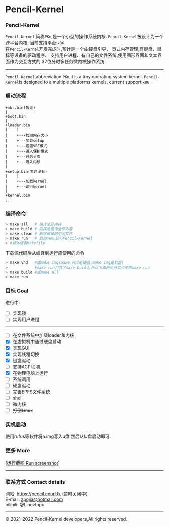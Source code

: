 Pencil-Kernel
=
### Pencil-Kernel
`Pencil-Kernel`,简称`PKn`,是一个小型的操作系统内核.
`Pencil-Kernel`被设计为一个跨平台内核,
当前支持平台:`x86` <br />
在`Pencil-Kernel`开发完成时,预计是一个由硬盘引导、
页式内存管理,有键盘、鼠标等设备的驱动程序、
支持用户进程、有自己的文件系统,使用图形界面和文本界面作为交互方式的
32位分时多任务微内核操作系统.

***
`Pencil-Kernel`,abbreviation `PKn`,it is a tiny operating system kernel.
`Pencil-Kernel`is designed to a multiple platforms kernels,
current support:`x86` <br />

### 启动流程
```
+mbr.bin(暂无)
|
+boot.bin
|
+loader.bin
|    |
|    +---检测内存大小
|    +---加载setup
|    +---设置VBE模式
|    +---进入保护模式
|    +---开启分页
|    +---进入内核
|
+setup.bin(暂时没有)
|    |
|    +---加载kernel
|    +---运行kernel
|
+kernel.bin
...

```
### 编译命令
```bash
> make all   # 编译全部内容
> make build # 同样是编译全部内容
> make clean # 删除编译的中间文件
> make run   # 启动qemu运行Pencil-Kernel
> #具体请看Makefile
```
下载源代码后从编译到运行应使用的命令
```bash
> make vhd   #或make img(make vhd是硬盘,make img是软盘)
>            #make run包含了make build,所以下面两步可以只使用make run
> make build #或make all
> make run
```

### 目标 Goal
进行中:<br />
- [ ] 实现锁
- [ ] 实现用户进程
***
- [ ] 在文件系统中加载loader和内核
- [x] 在虚拟机中通过硬盘启动
- [x] 实现GUI
- [x] 实现线程切换
- [x] 键盘驱动
- [ ] 支持ACPI关机
- [x] 在物理电脑上运行
- [ ] 系统调用
- [ ] 硬盘驱动
- [ ] 完善EPFS文件系统
- [ ] shell
- [ ] 微内核
- [ ] ~~打倒Linux~~
### 实机启动
使用rufus等软件将a.img写入u盘,然后从U盘启动即可.
### 更多 More
[[运行截图 Run screenshot]](doc/image/Readme.md)<br />
***
### 联系方式 Contact details
网站: ~~https://pencil.cnurl.tk~~ (暂时关闭中)<br/>
E-mail: zpojia@hotmail.com<br />
bilibili: @Linevtnpu
***
&copy; 2021-2022 Pencil-Kernel developers,All rights reserved.

